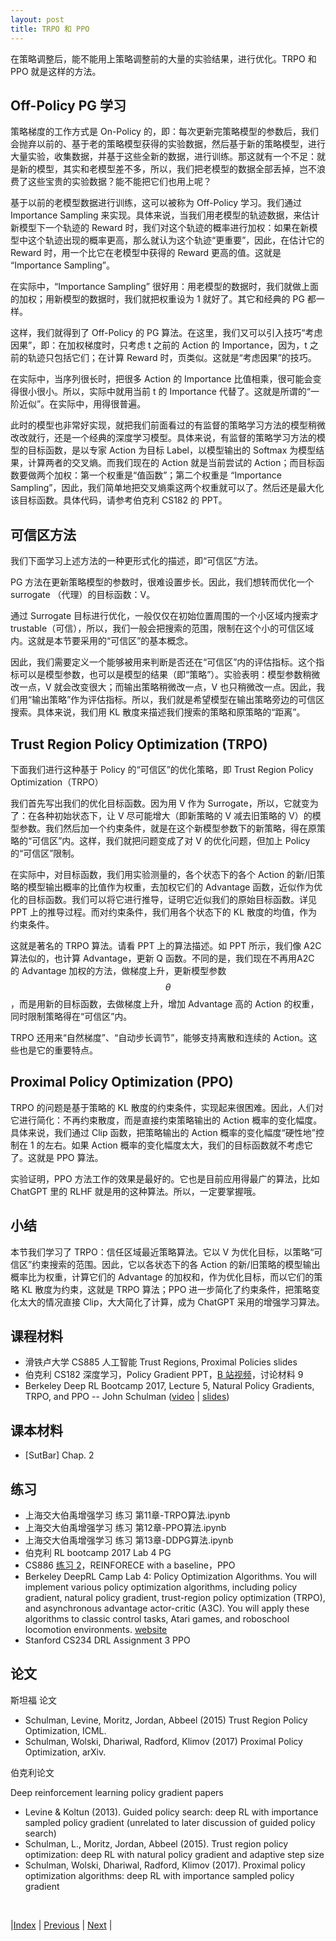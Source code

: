 ```yaml
---
layout: post
title: TRPO 和 PPO
---
```


在策略调整后，能不能用上策略调整前的大量的实验结果，进行优化。TRPO 和 PPO 就是这样的方法。

## Off-Policy PG 学习

策略梯度的工作方式是 On-Policy 的，即：每次更新完策略模型的参数后，我们会抛弃以前的、基于老的策略模型获得的实验数据，然后基于新的策略模型，进行大量实验，收集数据，并基于这些全新的数据，进行训练。那这就有一个不足：就是新的模型，其实和老模型差不多，所以，我们把老模型的数据全部丢掉，岂不浪费了这些宝贵的实验数据？能不能把它们也用上呢？

基于以前的老模型数据进行训练，这可以被称为 Off-Policy 学习。我们通过 Importance Sampling 来实现。具体来说，当我们用老模型的轨迹数据，来估计新模型下一个轨迹的 Reward 时，我们对这个轨迹的概率进行加权：如果在新模型中这个轨迹出现的概率更高，那么就认为这个轨迹“更重要”，因此，在估计它的 Reward 时，用一个比它在老模型中获得的 Reward 更高的值。这就是 “Importance Sampling”。

在实际中，“Importance Sampling” 很好用：用老模型的数据时，我们就做上面的加权；用新模型的数据时，我们就把权重设为 1 就好了。其它和经典的 PG 都一样。

这样，我们就得到了 Off-Policy 的 PG 算法。在这里，我们又可以引入技巧“考虑因果”，即：在加权梯度时，只考虑 t 之前的 Action 的 Importance，因为，t 之前的轨迹只包括它们；在计算 Reward 时，页类似。这就是“考虑因果”的技巧。

在实际中，当序列很长时，把很多 Action 的 Importance 比值相乘，很可能会变得很小很小。所以，实际中就用当前 t 的 Importance 代替了。这就是所谓的“一阶近似”。在实际中，用得很普遍。

此时的模型也非常好实现，就把我们前面看过的有监督的策略学习方法的模型稍微改改就行，还是一个经典的深度学习模型。具体来说，有监督的策略学习方法的模型的目标函数，是以专家 Action 为目标 Label，以模型输出的 Softmax 为模型结果，计算两者的交叉熵。而我们现在的 Action 就是当前尝试的 Action；而目标函数要做两个加权：第一个权重是“值函数”；第二个权重是 “Importance Sampling”，因此，我们简单地把交叉熵乘这两个权重就可以了。然后还是最大化该目标函数。具体代码，请参考伯克利 CS182 的 PPT。

## 可信区方法

我们下面学习上述方法的一种更形式化的描述，即“可信区”方法。

PG 方法在更新策略模型的参数时，很难设置步长。因此，我们想转而优化一个 surrogate （代理）的目标函数：V。

通过 Surrogate 目标进行优化，一般仅仅在初始位置周围的一个小区域内搜索才 trustable（可信），所以，我们一般会把搜索的范围，限制在这个小的可信区域内。这就是本节要采用的“可信区”的基本概念。

因此，我们需要定义一个能够被用来判断是否还在“可信区”内的评估指标。这个指标可以是模型参数，也可以是模型的结果（即“策略”）。实验表明：模型参数稍微改一点，V 就会改变很大；而输出策略稍微改一点，V 也只稍微改一点。因此，我们用“输出策略”作为评估指标。所以，我们就是希望模型在输出策略旁边的可信区搜索。具体来说，我们用 KL 散度来描述我们搜索的策略和原策略的“距离”。

## Trust Region Policy Optimization (TRPO)

下面我们进行这种基于 Policy 的“可信区”的优化策略，即 Trust Region Policy Optimization（TRPO）

我们首先写出我们的优化目标函数。因为用 V 作为 Surrogate，所以，它就变为了：在各种初始状态下，让 V 尽可能增大（即新策略的 V 减去旧策略的 V）的模型参数。我们然后加一个约束条件，就是在这个新模型参数下的新策略，得在原策略的“可信区”内。这样，我们就把问题变成了对 V 的优化问题，但加上 Policy 的“可信区”限制。

在实际中，对目标函数，我们用实验测量的，各个状态下的各个 Action 的新/旧策略的模型输出概率的比值作为权重，去加权它们的 Advantage 函数，近似作为优化的目标函数。我们可以将它进行推导，证明它近似我们的原始目标函数。详见 PPT 上的推导过程。而对约束条件，我们用各个状态下的 KL 散度的均值，作为约束条件。

这就是著名的 TRPO 算法。请看 PPT 上的算法描述。如 PPT 所示，我们像 A2C 算法似的，也计算 Advantage，更新 Q 函数。不同的是，我们现在不再用A2C 的 Advantage 加权的方法，做梯度上升，更新模型参数 $$\theta$$，而是用新的目标函数，去做梯度上升，增加 Advantage 高的 Action 的权重，同时限制策略得在“可信区”内。

TRPO 还用来“自然梯度”、“自动步长调节”，能够支持离散和连续的 Action。这些也是它的重要特点。

## Proximal Policy Optimization (PPO)

TRPO 的问题是基于策略的 KL 散度的约束条件，实现起来很困难。因此，人们对它进行简化：不再约束散度，而是直接约束策略输出的 Action 概率的变化幅度。具体来说，我们通过 Clip 函数，把策略输出的 Action 概率的变化幅度“硬性地”控制在 1 的左右。如果 Action 概率的变化幅度太大，我们的目标函数就不考虑它了。这就是 PPO 算法。

实验证明，PPO 方法工作的效果是最好的。它也是目前应用得最广的算法，比如 ChatGPT 里的 RLHF 就是用的这种算法。所以，一定要掌握哦。

## 小结

本节我们学习了 TRPO：信任区域最近策略算法。它以 V 为优化目标，以策略“可信区”约束搜索的范围。因此，它以各状态下的各 Action 的新/旧策略的模型输出概率比为权重，计算它们的 Advantage 的加权和，作为优化目标，而以它们的策略 KL 散度为约束，这就是 TRPO 算法；PPO 进一步简化了约束条件，把策略变化太大的情况直接 Clip，大大简化了计算，成为 ChatGPT 采用的增强学习算法。

## 课程材料

- 滑铁卢大学 CS885 人工智能 Trust Regions, Proximal Policies slides
- 伯克利 CS182 深度学习，Policy Gradient PPT，[B 站视频](https://www.bilibili.com/video/BV1PK4y1U751?p=45)，讨论材料 9
- Berkeley Deep RL Bootcamp 2017, Lecture 5, Natural Policy Gradients, TRPO, and PPO -- John Schulman ([video](https://www.youtube.com/watch?v=xvRrgxcpaHY) | [slides](https://drive.google.com/file/d/0BxXI_RttTZAhMVhsNk5VSXU0U3c/view?usp=sharing&resourcekey=0-6NrgDm29IIPlXsPESX2w4w))

## 课本材料

- [SutBar] Chap. 2

## 练习

- 上海交大伯禹增强学习 练习 第11章-TRPO算法.ipynb
- 上海交大伯禹增强学习 练习 第12章-PPO算法.ipynb
- 上海交大伯禹增强学习 练习 第13章-DDPG算法.ipynb
- 伯克利 RL bootcamp 2017 Lab 4 PG
- CS886 [练习 2](https://cs.uwaterloo.ca/~ppoupart/teaching/cs885-fall22/assignments.html)，REINFORECE with a baseline，PPO
- Berkeley DeepRL Camp Lab 4: Policy Optimization Algorithms. You will implement various policy optimization algorithms, including policy gradient, natural policy gradient, trust-region policy optimization (TRPO), and asynchronous advantage actor-critic (A3C). You will apply these algorithms to classic control tasks, Atari games, and roboschool locomotion environments. [website](https://sites.google.com/view/deep-rl-bootcamp/labs)
- Stanford CS234 DRL Assignment 3 PPO

## 论文

斯坦福 论文

- Schulman, Levine, Moritz, Jordan, Abbeel (2015) Trust Region Policy Optimization, ICML. 
- Schulman, Wolski, Dhariwal, Radford, Klimov (2017) Proximal Policy Optimization, arXiv.

伯克利论文

Deep reinforcement learning policy gradient papers
- Levine & Koltun (2013). Guided policy search: deep RL with importance sampled policy gradient (unrelated to later discussion of guided policy search)
- Schulman, L., Moritz, Jordan, Abbeel (2015). Trust region policy optimization: deep RL with natural policy gradient and adaptive step size
- Schulman, Wolski, Dhariwal, Radford, Klimov (2017). Proximal policy optimization algorithms: deep RL with importance sampled policy gradient

<br/>

|[Index](index) | [Previous](13-actor-critic) | [Next](15-1-trpo-detail) |
